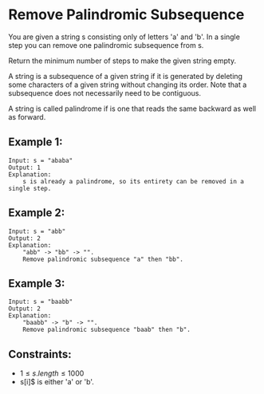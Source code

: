 # Remove Palindromic Subsequence

You are given a string s consisting only of letters 'a' and 'b'. In a single  
step you can remove one palindromic subsequence from s.

Return the minimum number of steps to make the given string empty.

A string is a subsequence of a given string if it is generated by deleting  
some characters of a given string without changing its order. Note that a  
subsequence does not necessarily need to be contiguous.

A string is called palindrome if is one that reads the same backward as well  
as forward.

 

## Example 1:

    Input: s = "ababa"
    Output: 1
    Explanation: 
        s is already a palindrome, so its entirety can be removed in a single step.
        
## Example 2:

    Input: s = "abb"
    Output: 2
    Explanation: 
        "abb" -> "bb" -> "". 
        Remove palindromic subsequence "a" then "bb".

## Example 3:

    Input: s = "baabb"
    Output: 2
    Explanation: 
        "baabb" -> "b" -> "". 
        Remove palindromic subsequence "baab" then "b".

 

## Constraints:

* $1 \le s.length \le 1000$
* s[i]$ is either 'a' or 'b'.

